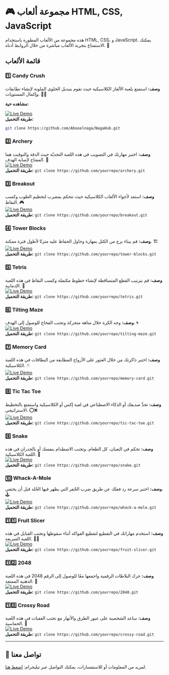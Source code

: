 # 🎮 مجموعة ألعاب HTML, CSS, JavaScript

هذه مجموعة من الألعاب المطورة باستخدام HTML, CSS، و JavaScript. يمكنك الاستمتاع بتجربة الألعاب مباشرة من خلال الروابط أدناه. 🎯

## قائمة الألعاب

### 1️⃣ Candy Crush
**وصف:** استمتع بلعبة الألغاز الكلاسيكية حيث تقوم بتبديل الحلوى الملونة لإنشاء تطابقات وإكمال المستويات. 🍬🍭  

**مشاهده حية:** 

[![Live Demo](https://img.shields.io/badge/Live%20Demo-🔗-blue)](#)  
**طريقة التحميل:** 
   ```bash
   git clone https://github.com/Abooelnaga/NagaHub.git
   ```

### 2️⃣ Archery
**وصف:** اختبر مهارتك في التصويب في هذه اللعبة التحديّة حيث الدقة والتوقيت هما المفتاح لإصابة الهدف. 🏹  
[![Live Demo](https://img.shields.io/badge/Live%20Demo-🔗-blue)](#)  
**طريقة التحميل:** `git clone https://github.com/yourrepo/archery.git`

### 3️⃣ Breakout
**وصف:** استعد لأجواء الألعاب الكلاسيكية حيث تتحكم بمضرب لتحطيم الطوب وكسب النقاط. 🎮  
[![Live Demo](https://img.shields.io/badge/Live%20Demo-🔗-blue)](#)  
**طريقة التحميل:** `git clone https://github.com/yourrepo/breakout.git`

### 4️⃣ Tower Blocks
**وصف:** قم ببناء برج من الكتل بمهارة وحاول الحفاظ عليه متزنًا لأطول فترة ممكنة. 🏗️  
[![Live Demo](https://img.shields.io/badge/Live%20Demo-🔗-blue)](#)  
**طريقة التحميل:** `git clone https://github.com/yourrepo/tower-blocks.git`

### 5️⃣ Tetris
**وصف:** قم بترتيب القطع المتساقطة لإنشاء خطوط مكتملة وكسب النقاط في هذه اللعبة الإدمانية. 🧱  
[![Live Demo](https://img.shields.io/badge/Live%20Demo-🔗-blue)](#)  
**طريقة التحميل:** `git clone https://github.com/yourrepo/tetris.git`

### 6️⃣ Tilting Maze
**وصف:** وجه الكرة خلال متاهة متحركة وتجنب الفخاخ للوصول إلى الهدف. 🌀  
[![Live Demo](https://img.shields.io/badge/Live%20Demo-🔗-blue)](#)  
**طريقة التحميل:** `git clone https://github.com/yourrepo/tilting-maze.git`

### 7️⃣ Memory Card
**وصف:** اختبر ذاكرتك من خلال العثور على الأزواج المطابقة من البطاقات في هذه اللعبة الكلاسيكية. 🃏  
[![Live Demo](https://img.shields.io/badge/Live%20Demo-🔗-blue)](#)  
**طريقة التحميل:** `git clone https://github.com/yourrepo/memory-card.git`

### 8️⃣ Tic Tac Toe
**وصف:** تحدَّ صديقك أو الذكاء الاصطناعي في لعبة إكس أو الكلاسيكية واستمتع بالتخطيط الاستراتيجي. ⭕❌  
[![Live Demo](https://img.shields.io/badge/Live%20Demo-🔗-blue)](#)  
**طريقة التحميل:** `git clone https://github.com/yourrepo/tic-tac-toe.git`

### 9️⃣ Snake
**وصف:** تحكم في الثعبان، كل الطعام، وتجنب الاصطدام بنفسك أو بالجدران في هذه اللعبة الكلاسيكية. 🐍  
[![Live Demo](https://img.shields.io/badge/Live%20Demo-🔗-blue)](#)  
**طريقة التحميل:** `git clone https://github.com/yourrepo/snake.git`

### 🔟 Whack-A-Mole
**وصف:** اختبر سرعة رد فعلك عن طريق ضرب الحُفر التي يظهر فيها الخُلد قبل أن يختفي. 🕹️  
[![Live Demo](https://img.shields.io/badge/Live%20Demo-🔗-blue)](#)  
**طريقة التحميل:** `git clone https://github.com/yourrepo/whack-a-mole.git`

### 1️⃣1️⃣ Fruit Slicer
**وصف:** استخدم مهاراتك في التقطيع لتقطيع الفواكه أثناء سقوطها وتجنب القنابل في هذه اللعبة السريعة. 🍉🔪  
[![Live Demo](https://img.shields.io/badge/Live%20Demo-🔗-blue)](#)  
**طريقة التحميل:** `git clone https://github.com/yourrepo/fruit-slicer.git`

### 1️⃣2️⃣ 2048
**وصف:** حرك البلاطات الرقمية واجمعها معًا للوصول إلى الرقم 2048 في هذه اللعبة الذهنية الممتعة. 🧩  
[![Live Demo](https://img.shields.io/badge/Live%20Demo-🔗-blue)](#)  
**طريقة التحميل:** `git clone https://github.com/yourrepo/2048.git`

### 1️⃣3️⃣ Crossy Road
**وصف:** ساعد الشخصية على عبور الطرق والأنهار مع تجنب العقبات في هذه اللعبة الحماسية. 🚦  
[![Live Demo](https://img.shields.io/badge/Live%20Demo-🔗-blue)](#)  
**طريقة التحميل:** `git clone https://github.com/yourrepo/crossy-road.git`

---

## 📩 تواصل معنا
لمزيد من المعلومات أو للاستفسارات، يمكنك التواصل عبر تيليجرام: [اضغط هنا](#).

